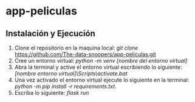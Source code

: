 # app-peliculas

## Instalación y Ejecución

1. Clone el repositorio en la maquina local: *git clone* https://github.com/The-data-snoopers/app-peliculas.git
2. Cree un entorno virtual: *python -m venv [nombre del entorno virtual]*
3. Abra la terminal y active el entorno virtual escribiendo lo siguiente: *[nombre entorno virtual]\Scripts\activate.bat*
4. Una vez activado el entorno virtual ejecute lo siguiente en la terminal: *python -m pip install -r requirements.txt*.
5. Escriba lo siguiente: *flask run*
